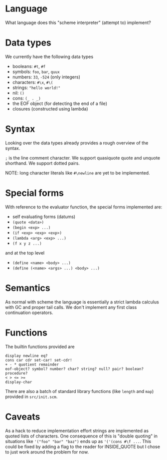 # Language

What language does this "scheme interpreter" (attempt to) implement?


# Data types

We currently have the following data types

* booleans: `#t`, `#f`
* symbols: `foo`, `bar`, `quux`
* numbers: `33`, `-524` (only integers)
* characters: `#\x`, `#\(`
* strings: `"hello world!"`
* nil: `()`
* cons: `(_ . _)`
* the EOF object (for detecting the end of a file)
* closures (constructed using lambda)


# Syntax

Looking over the data types already provides a rough overview of the syntax.

`;` is the line comment character.
We support quasiquote quote and unquote shorthand.
We support dotted pairs.

NOTE: long character literals like `#\newline` are yet to be implemented.


# Special forms

With reference to the evaluator function, the special forms implemented are:

* self evaluating forms (datums)
* `(quote <data>)`
* `(begin <exp> ...)`
* `(if <exp> <exp> <exp>)`
* `(lambda <arg> <exp> ...)`
* `(f x y z ...)`

and at the top level

* `(define <name> <body> ...)`
* `(define (<name> <args> ...) <body> ...)`


# Semantics

As normal with scheme the language is essentially a strict lambda calculus with GC and proper tail calls. We don't implement any first class continuation operators.


# Functions

The builtin functions provided are

```
display newline eq?
cons car cdr set-car! set-cdr!
+ - * quotient remainder
eof-object? symbol? number? char? string? null? pair? boolean? procedure?
< > <= >=
display-char
```

There are also a batch of standard library functions (like `length` and `map`) provided in `src/init.scm`.

# Caveats

As a hack to reduce implementation effort strings are implemented as quoted lists of characters. One consequence of this is "double quoting" in situations like `'("foo" "bar" "baz")` ends up as `'('(cons #\f ...`. This could be fixed by adding a flag to the reader for INSIDE_QUOTE but I chose to just work around the problem for now.
